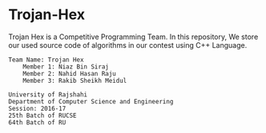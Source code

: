 # Trojan-Hex
Trojan Hex is a Competitive Programming Team. In this repository, We store our used source code of algorithms in our contest using C++ Language.

	Team Name: Trojan Hex
		Member 1: Niaz Bin Siraj
		Member 2: Nahid Hasan Raju
		Member 3: Rakib Sheikh Meidul
	
	University of Rajshahi
	Department of Computer Science and Engineering
	Session: 2016-17
	25th Batch of RUCSE
	64th Batch of RU
